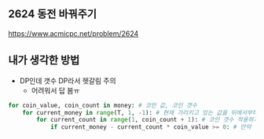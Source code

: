 ## 2624 동전 바꿔주기

<https://www.acmicpc.net/problem/2624>

## 내가 생각한 방법

<!-- ![이미지](./img.png) -->

- DP인데 갯수 DP라서 헷갈림 주의
  - 어려워서 답 봄ㅠ

```python
for coin_value, coin_count in money: # 코인 값, 코인 갯수
    for current_money in range(T, 1, -1): # 현재 가리키고 있는 값을 뒤에서부터 읽기
        for current_count in range(1, coin_count + 1): # 코인 갯수 적용하기
            if current_money - current_count * coin_value >= 0: # 만약 현재 값 - 코인 갯수 뺀 게 유효하다면 DP 적용
```
